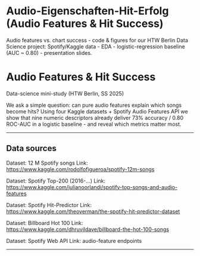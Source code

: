 # Audio-Eigenschaften-Hit-Erfolg (Audio Features & Hit Success)
Audio features vs. chart success - code &amp; figures for our HTW Berlin Data Science project: Spotify/Kaggle data - EDA - logistic-regression baseline (AUC ~ 0.80) - presentation slides.

# Audio Features & Hit Success
Data-science mini-study (HTW Berlin, SS 2025)

We ask a simple question: can pure audio features explain which songs become hits?
Using four Kaggle datasets + Spotify Audio Features API we show that nine numeric descriptors already deliver 73% accuracy / 0.80 ROC-AUC in a logistic baseline - and reveal which metrics matter most.

---

## Data sources

Dataset: 12 M Spotify songs
Link: https://www.kaggle.com/rodolfofigueroa/spotify-12m-songs

Dataset: Spotify Top-200 (2016-...)
Link: https://www.kaggle.com/julianoorlandi/spotify-top-songs-and-audio-features

Dataset: Spotify Hit-Predictor
Link: https://www.kaggle.com/theoverman/the-spotify-hit-predictor-dataset

Dataset: Billboard Hot 100
Link: https://www.kaggle.com/dhruvildave/billboard-the-hot-100-songs

Dataset: Spotify Web API
Link: audio-feature endpoints

---
